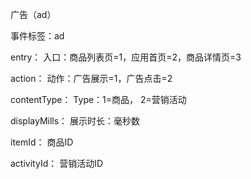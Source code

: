 广告（ad）

事件标签：ad

entry：              入口：商品列表页=1，应用首页=2，商品详情页=3

action：             动作：广告展示=1，广告点击=2

contentType：        Type：1=商品， 2=营销活动

displayMills：       展示时长：毫秒数

itemId：             商品ID

activityId：         营销活动ID